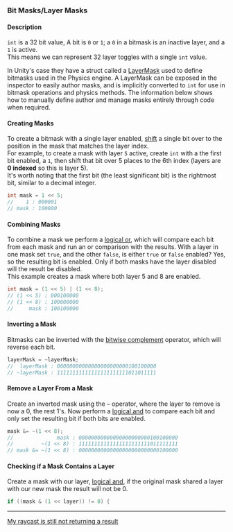 ### Bit Masks/Layer Masks
#### Description
`int` is a 32 bit value, A bit is `0` or `1`; a `0` in a bitmask is an inactive layer, and a `1` is active.  
This means we can represent 32 layer toggles with a single `int` value.  

In Unity's case they have a struct called a [LayerMask](https://docs.unity3d.com/ScriptReference/LayerMask.html) used to define bitmasks used in the Physics engine.
A LayerMask can be exposed in the inspector to easily author masks, and is implicitly converted to `int` for use in bitmask operations and physics methods.
The information below shows how to manually define author and manage masks entirely through code when required.  

#### Creating Masks
To create a bitmask with a single layer enabled, [shift](https://docs.microsoft.com/en-us/dotnet/csharp/language-reference/operators/bitwise-and-shift-operators#left-shift-operator-) a single bit over to the position in the mask that matches the layer index.  
For example, to create a mask with layer `5` active, create `int` with a the first bit enabled, a `1`, then shift that bit over 5 places to the 6th index (layers are **0 indexed** so this is layer 5).  
It's worth noting that the first bit (the least significant bit) is the rightmost bit, similar to a decimal integer.
```csharp
int mask = 1 << 5;
//    1 : 000001
// mask : 100000
```

#### Combining Masks
To combine a mask we perform a [logical or](https://docs.microsoft.com/en-us/dotnet/csharp/language-reference/operators/boolean-logical-operators#logical-or-operator-), which will compare each bit from each mask and run an or comparison with the results. With a layer in one mask set `true`, and the other `false`, is either `true` or `false` enabled? Yes, so the resulting bit is enabled. Only if both masks have the layer disabled will the result be disabled.  
This example creates a mask where both layer 5 and 8 are enabled.
```csharp
int mask = (1 << 5) | (1 << 8);
// (1 << 5) : 000100000
// (1 << 8) : 100000000
//     mask : 100100000
```

#### Inverting a Mask
Bitmasks can be inverted with the [bitwise complement](https://docs.microsoft.com/en-us/dotnet/csharp/language-reference/operators/bitwise-and-shift-operators#bitwise-complement-operator-) operator, which will reverse each bit.
```csharp
layerMask = ~layerMask;
//  layerMask : 00000000000000000000000100100000
// ~layerMask : 11111111111111111111111011011111
```

#### Remove a Layer From a Mask
Create an inverted mask using the `~` operator, where the layer to remove is now a 0, the rest 1's. Now perform a [logical and](https://docs.microsoft.com/en-us/dotnet/csharp/language-reference/operators/boolean-logical-operators#logical-and-operator-) to compare each bit and only set the resulting bit if both bits are enabled.
```csharp
mask &= ~(1 << 8);
//              mask : 00000000000000000000000100100000
//         ~(1 << 8) : 11111111111111111111111011111111
// mask &= ~(1 << 8) : 00000000000000000000000000100000
```

#### Checking if a Mask Contains a Layer
Create a mask with our layer, [logical and](https://docs.microsoft.com/en-us/dotnet/csharp/language-reference/operators/boolean-logical-operators#logical-and-operator-), if the original mask shared a layer with our new mask the result will not be 0.
```csharp
if ((mask & (1 << layer)) != 0) {
```

---
[My raycast is still not returning a result](../Raycasting/Incorrect%20Parameters.md)